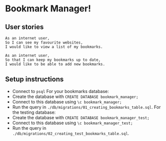 # Bookmark Manager!

## User stories

```
As an internet user,
So I can see my favourite websites,
I would like to view a list of my bookmarks.

As an internet user,
So that I can keep my bookmarks up to date,
I would like to be able to add new bookmarks.
```

## Setup instructions
- Connect to `psql`
For your bookmarks database:
- Create the database with `CREATE DATABASE bookmark_manager;`
- Connect to this database using `\c bookmark_manager;`
- Run the query in `./db/migrations/01_creating_bookmarks_table.sql`.
For the testing database:
- Create the database with `CREATE DATABASE bookmark_manager_test;`
- Connect to this database using `\c bookmark_manager_test;`
- Run the query in `./db/migrations/02_creating_test_bookmarks_table.sql`.
